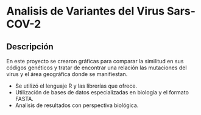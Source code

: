 # Analisis de Variantes del Virus Sars-COV-2

## Descripción
En este proyecto se crearon gráficas para comparar la similitud en sus códigos genéticos y tratar de encontrar una relación las mutaciones del virus y el área geográfica donde se manifiestan.

* Se utilizó el lenguaje R y las librerías que ofrece.
* Utilización de bases de datos especializadas en biología y el formato FASTA.
* Analisis de resultados con perspectiva biológica.


